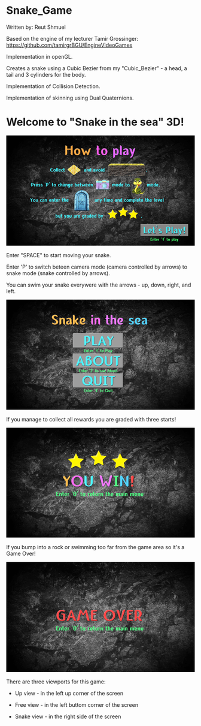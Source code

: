 # Snake_Game

Written by: Reut Shmuel

Based on the engine of my lecturer Tamir Grossinger: https://github.com/tamirgrBGU/EngineVideoGames

Implementation in openGL.

Creates a snake using a Cubic Bezier from my "Cubic_Bezier" - a head, a tail and 3 cylinders for the body.

Implementation of Collision Detection.

Implementation of skinning using Dual Quaternions.


# Welcome to "Snake in the sea" 3D!

![alt text](https://raw.githubusercontent.com/reututy/Snake_Game/master/res/textures/HowToPlay0-min.png)

Enter "SPACE" to start moving your snake.

Enter 'P' to switch beteen camera mode (camera controlled by arrows) to snake mode (snake controlled by arrows).

You can swim your snake everywere with the arrows - up, down, right, and left.

![alt text](https://raw.githubusercontent.com/reututy/Snake_Game/master/res/textures/MainMenu0-min.png)

If you manage to collect all rewards you are graded with three starts!

![alt text](https://raw.githubusercontent.com/reututy/Snake_Game/master/res/textures/WinStar3-min.png)

If you bump into a rock or swimming too far from the game area so it's a Game Over!

![alt text](https://github.com/reututy/Snake_Game/blob/master/res/textures/GameOver-min.png)

There are three viewports for this game:

- Up view - in the left up corner of the screen

- Free view - in the left buttom corner of the screen

- Snake view - in the right side of the screen

